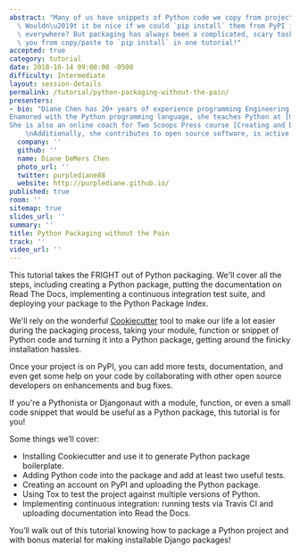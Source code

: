 ```yaml
---
abstract: "Many of us have snippets of Python code we copy from project to project.\
  \ Wouldn\u2019t it be nice if we could `pip install` them from PyPI instead of copy-pasting\
  \ everywhere? But packaging has always been a complicated, scary task. We will take\
  \ you from copy/paste to `pip install` in one tutorial!"
accepted: true
category: tutorial
date: 2018-10-14 09:00:00 -0500
difficulty: Intermediate
layout: session-details
permalink: /tutorial/python-packaging-without-the-pain/
presenters:
- bio: "Diane Chen has 20+ years of experience programming Engineering CAD/CAM software, has built a few websites and worked in hardware testing.
Enamored with the Python programming language, she teaches Python at [UC San Diego Extension](http://bit.ly/UCSDPython), workshops and private courses.
She is also an online coach for Two Scoops Press course [Creating and Distributing Python Packages](https://courses.twoscoopspress.com/courses/creating-and-distributing-python-packages).\r\
    \nAdditionally, she contributes to open source software, is active in the local Python and PyLadies user groups and is an organizer and coach for DjangoGirls workshops in the San Diego area."
  company: ''
  github: ''
  name: Diane DeMers Chen
  photo_url: ''
  twitter: purplediane88
  website: http://purplediane.github.io/
published: true
room: ''
sitemap: true
slides_url: ''
summary: ''
title: Python Packaging without the Pain
track: ''
video_url: ''
---
```


This tutorial takes the FRIGHT out of Python packaging.
We'll cover all the steps, including creating a Python package, putting the documentation on Read The Docs, implementing a continuous integration test suite, and deploying your package to the Python Package Index.

We'll rely on the wonderful [Cookiecutter](https://github.com/audreyr/cookiecutter) tool to make our life a lot easier during the packaging process, taking your module, function or snippet of Python code and turning it into a Python package, getting around the finicky installation hassles.

Once your project is on PyPI, you can add more tests, documentation, and even get some help on your code by collaborating with other open source developers on enhancements and bug fixes.

If you're a Pythonista or Djangonaut with a module, function, or even a small code snippet that would be useful as a Python package, this tutorial is for you!

Some things we’ll cover:
- Installing Cookiecutter and use it to generate Python package boilerplate.
- Adding Python code into the package and add at least two useful tests.
- Creating an account on PyPI and uploading the Python package.
- Using Tox to test the project against multiple versions of Python.
- Implementing continuous integration: running tests via Travis CI and uploading documentation into Read the Docs.

You’ll walk out of this tutorial knowing how to package a Python project and with bonus material for making installable Django packages!

